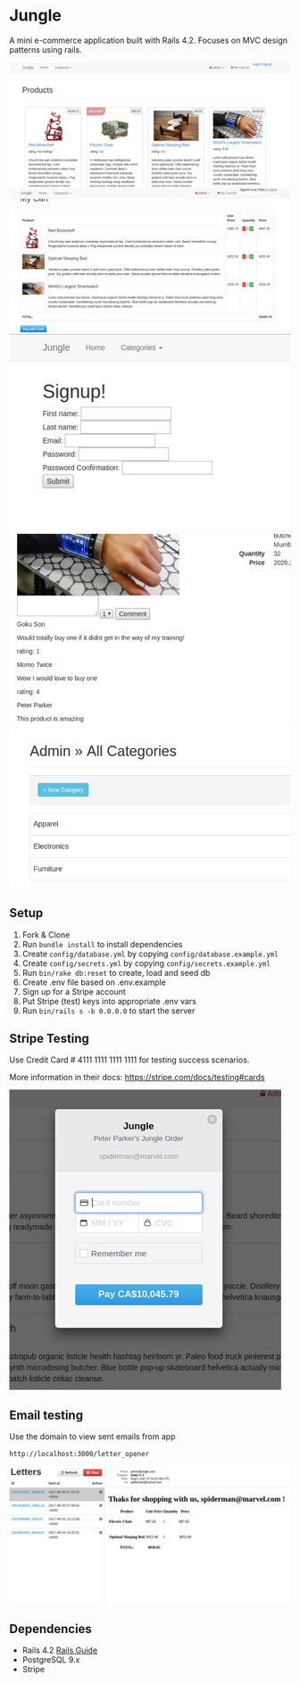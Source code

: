 # Jungle

A mini e-commerce application built with Rails 4.2. Focuses on MVC design patterns using rails.

!["screenshot description"](https://github.com/jpftolentino/jungle-rails/blob/master/docs/jungle.png?raw=true)
!["screenshot description"](https://github.com/jpftolentino/jungle-rails/blob/master/docs/jungle1.png?raw=true)
!["screenshot description"](https://github.com/jpftolentino/jungle-rails/blob/master/docs/jungle2.png?raw=true)
!["screenshot description"](https://github.com/jpftolentino/jungle-rails/blob/master/docs/jungle4.png?raw=true)
!["screenshot description"](https://github.com/jpftolentino/jungle-rails/blob/master/docs/jungle5.png?raw=true)

## Setup

1. Fork & Clone
2. Run `bundle install` to install dependencies
3. Create `config/database.yml` by copying `config/database.example.yml`
4. Create `config/secrets.yml` by copying `config/secrets.example.yml`
5. Run `bin/rake db:reset` to create, load and seed db
6. Create .env file based on .env.example
7. Sign up for a Stripe account
8. Put Stripe (test) keys into appropriate .env vars
9. Run `bin/rails s -b 0.0.0.0` to start the server

## Stripe Testing

Use Credit Card # 4111 1111 1111 1111 for testing success scenarios.

More information in their docs: <https://stripe.com/docs/testing#cards>

!["screenshot description"](https://github.com/jpftolentino/jungle-rails/blob/master/docs/jungle3.png?raw=true)

## Email testing

Use the domain to view sent emails from app
```
http://localhost:3000/letter_opener
```
!["screenshot description"](https://github.com/jpftolentino/jungle-rails/blob/master/docs/jungle%207.png?raw=true)

## Dependencies

* Rails 4.2 [Rails Guide](http://guides.rubyonrails.org/v4.2/)
* PostgreSQL 9.x
* Stripe
